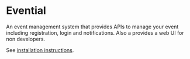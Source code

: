 # Evential

An event management system that provides APIs to manage your event including 
registration, login and notifications. Also a provides a web UI for non developers.

See [installation instructions](/INSTALL.md).